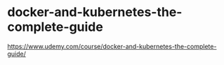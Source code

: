 # docker-and-kubernetes-the-complete-guide

https://www.udemy.com/course/docker-and-kubernetes-the-complete-guide/
